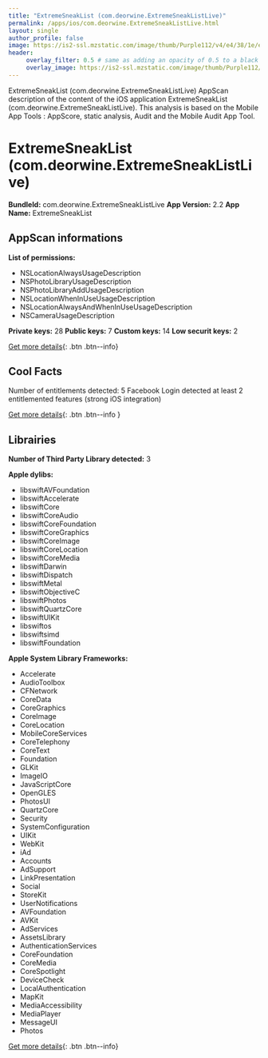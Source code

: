 ```yaml
---
title: "ExtremeSneakList (com.deorwine.ExtremeSneakListLive)"
permalink: /apps/ios/com.deorwine.ExtremeSneakListLive.html
layout: single
author_profile: false
image: https://is2-ssl.mzstatic.com/image/thumb/Purple112/v4/e4/38/1e/e4381e0a-bc75-32b9-36dc-d4e4f5ccc8c3/AppIcon-1x_U007emarketing-0-5-0-0-85-220.png/512x512bb.jpg
header: 
     overlay_filter: 0.5 # same as adding an opacity of 0.5 to a black background
     overlay_image: https://is2-ssl.mzstatic.com/image/thumb/Purple112/v4/e4/38/1e/e4381e0a-bc75-32b9-36dc-d4e4f5ccc8c3/AppIcon-1x_U007emarketing-0-5-0-0-85-220.png/512x512bb.jpg
---
```

ExtremeSneakList (com.deorwine.ExtremeSneakListLive) AppScan description of the content of the iOS application ExtremeSneakList (com.deorwine.ExtremeSneakListLive). This analysis is based on the Mobile App Tools : AppScore, static analysis, Audit and the Mobile Audit App Tool.

# ExtremeSneakList (com.deorwine.ExtremeSneakListLive)

**BundleId:** com.deorwine.ExtremeSneakListLive
**App Version:** 2.2
**App Name:** ExtremeSneakList


## AppScan informations 

**List of permissions:** 
- NSLocationAlwaysUsageDescription
- NSPhotoLibraryUsageDescription
- NSPhotoLibraryAddUsageDescription
- NSLocationWhenInUseUsageDescription
- NSLocationAlwaysAndWhenInUseUsageDescription
- NSCameraUsageDescription
  
  
**Private keys:** 28
**Public keys:** 7
**Custom keys:** 14
**Low securit keys:** 2
  
[Get more details](/pricing.html){: .btn .btn--info}

## Cool Facts

Number of entitlements detected: 5
Facebook Login detected
at least 2 entitlemented features (strong iOS integration)
  
[Get more details](/pricing.html){: .btn .btn--info }

## Librairies 
**Number of Third Party Library detected:** 3


**Apple dylibs:**
- libswiftAVFoundation
- libswiftAccelerate
- libswiftCore
- libswiftCoreAudio
- libswiftCoreFoundation
- libswiftCoreGraphics
- libswiftCoreImage
- libswiftCoreLocation
- libswiftCoreMedia
- libswiftDarwin
- libswiftDispatch
- libswiftMetal
- libswiftObjectiveC
- libswiftPhotos
- libswiftQuartzCore
- libswiftUIKit
- libswiftos
- libswiftsimd
- libswiftFoundation


**Apple System Library Frameworks:**
- Accelerate
- AudioToolbox
- CFNetwork
- CoreData
- CoreGraphics
- CoreImage
- CoreLocation
- MobileCoreServices
- CoreTelephony
- CoreText
- Foundation
- GLKit
- ImageIO
- JavaScriptCore
- OpenGLES
- PhotosUI
- QuartzCore
- Security
- SystemConfiguration
- UIKit
- WebKit
- iAd
- Accounts
- AdSupport
- LinkPresentation
- Social
- StoreKit
- UserNotifications
- AVFoundation
- AVKit
- AdServices
- AssetsLibrary
- AuthenticationServices
- CoreFoundation
- CoreMedia
- CoreSpotlight
- DeviceCheck
- LocalAuthentication
- MapKit
- MediaAccessibility
- MediaPlayer
- MessageUI
- Photos


  
[Get more details](/pricing.html){: .btn .btn--info}

